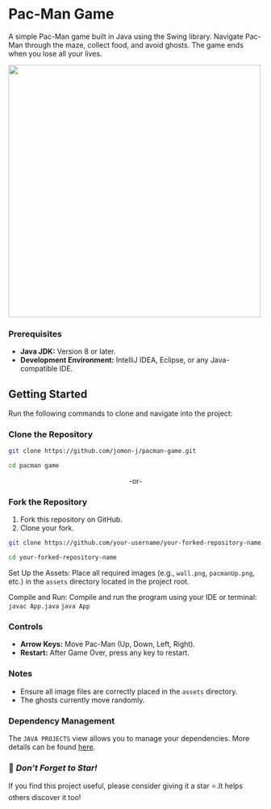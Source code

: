 # Pac-Man Game
A simple Pac-Man game built in Java using the Swing library. Navigate Pac-Man through the maze, collect food, and avoid ghosts. The game ends when you lose all your lives.

<img src ="https://github.com/user-attachments/assets/328ab7dd-23f1-402e-840c-572db248730d" width="500">

### Prerequisites
- **Java JDK:** Version 8 or later.
- **Development Environment:** IntelliJ IDEA, Eclipse, or any Java-compatible IDE.

## Getting Started  

Run the following commands to clone and navigate into the project:
### Clone the Repository  

```bash  
git clone https://github.com/jomon-j/pacman-game.git
```
```bash
cd pacman game
```

<p align ="center">-or-</p>

### Fork the Repository  
1. Fork this repository on GitHub.  
2. Clone your fork.

```bash  
git clone https://github.com/your-username/your-forked-repository-name.git
```
```bash
cd your-forked-repository-name    
```

Set Up the Assets: Place all required images (e.g., `wall.png`, `pacmanUp.png`, etc.) in the `assets` directory located in the project root.

Compile and Run: Compile and run the program using your IDE or terminal: `javac App.java`  `java App`

### Controls
- **Arrow Keys:** Move Pac-Man (Up, Down, Left, Right).
- **Restart:** After Game Over, press any key to restart.

### Notes
- Ensure all image files are correctly placed in the `assets` directory.
- The ghosts currently move randomly.

### Dependency Management

The `JAVA PROJECTS` view allows you to manage your dependencies. More details can be found [here](https://github.com/microsoft/vscode-java-dependency#manage-dependencies).

### 🌟 *Don’t Forget to Star!*
If you find this project useful, please consider giving it a star ⭐.It helps others discover it too!
